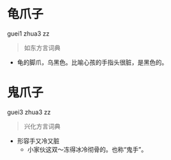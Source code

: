 # 龟爪子
guei1 zhua3 zz
> 如东方言词典
- 龟的脚爪，乌黑色。比喻心孩的手指头很脏，是黑色的。

# 鬼爪子
guei3 zhua3 zz
> 兴化方言词典
- 形容手又冷又脏
  - 小家伙这双～冻得冰冷彻骨的。也称“鬼手”。
